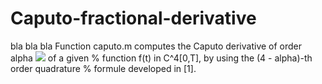 # Caputo-fractional-derivative
bla bla bla
Function caputo.m computes the Caputo derivative of order alpha <img src="https://render.githubusercontent.com/render/math?math=\left(0<\alpha<1\right)"> of a given  % function f(t) in C^4[0,T], by using the (4 - alpha)-th order quadrature  % formule developed in [1].

